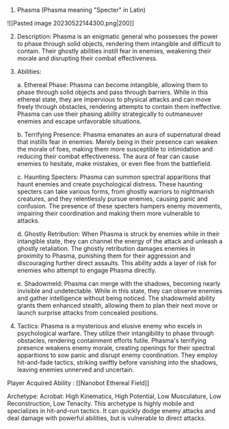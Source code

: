 1.  Phasma (Phasma meaning "Specter" in Latin)

![[Pasted image 20230522144300.png|200]]
 
 2.  Description: Phasma is an enigmatic general who possesses the power to phase through solid objects, rendering them intangible and difficult to contain. Their ghostly abilities instill fear in enemies, weakening their morale and disrupting their combat effectiveness.
    
3.  Abilities:
    
    a. Ethereal Phase: Phasma can become intangible, allowing them to phase through solid objects and pass through barriers. While in this ethereal state, they are impervious to physical attacks and can move freely through obstacles, rendering attempts to contain them ineffective. Phasma can use their phasing ability strategically to outmaneuver enemies and escape unfavorable situations.
    
    b. Terrifying Presence: Phasma emanates an aura of supernatural dread that instills fear in enemies. Merely being in their presence can weaken the morale of foes, making them more susceptible to intimidation and reducing their combat effectiveness. The aura of fear can cause enemies to hesitate, make mistakes, or even flee from the battlefield.
    
    c. Haunting Specters: Phasma can summon spectral apparitions that haunt enemies and create psychological distress. These haunting specters can take various forms, from ghostly warriors to nightmarish creatures, and they relentlessly pursue enemies, causing panic and confusion. The presence of these specters hampers enemy movements, impairing their coordination and making them more vulnerable to attacks.
    
    d. Ghostly Retribution: When Phasma is struck by enemies while in their intangible state, they can channel the energy of the attack and unleash a ghostly retaliation. The ghostly retribution damages enemies in proximity to Phasma, punishing them for their aggression and discouraging further direct assaults. This ability adds a layer of risk for enemies who attempt to engage Phasma directly.
    
    e. Shadowmeld: Phasma can merge with the shadows, becoming nearly invisible and undetectable. While in this state, they can observe enemies and gather intelligence without being noticed. The shadowmeld ability grants them enhanced stealth, allowing them to plan their next move or launch surprise attacks from concealed positions.
    
4.  Tactics: Phasma is a mysterious and elusive enemy who excels in psychological warfare. They utilize their intangibility to phase through obstacles, rendering containment efforts futile. Phasma's terrifying presence weakens enemy morale, creating openings for their spectral apparitions to sow panic and disrupt enemy coordination. They employ hit-and-fade tactics, striking swiftly before vanishing into the shadows, leaving enemies unnerved and uncertain.

Player Acquired Ability :  [[Nanobot Ethereal Field]] 

Archetype:  Acrobat: High Kinematics, High Potential, Low Musculature, Low Reconstruction, Low Tenacity. This archetype is highly mobile and specializes in hit-and-run tactics. It can quickly dodge enemy attacks and deal damage with powerful abilities, but is vulnerable to direct attacks.